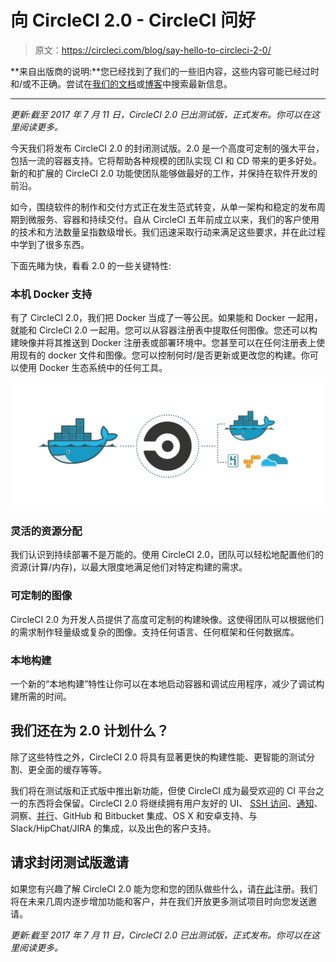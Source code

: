 # 向 CircleCI 2.0 - CircleCI 问好

> 原文：<https://circleci.com/blog/say-hello-to-circleci-2-0/>

**来自出版商的说明:**您已经找到了我们的一些旧内容，这些内容可能已经过时和/或不正确。尝试在[我们的文档](https://circleci.com/docs/)或[博客](https://circleci.com/blog/)中搜索最新信息。

* * *

*更新:截至 2017 年 7 月 11 日，CircleCI 2.0 已出测试版，正式发布。你可以在这里阅读更多。*

今天我们将发布 CircleCI 2.0 的封闭测试版。2.0 是一个高度可定制的强大平台，包括一流的容器支持。它将帮助各种规模的团队实现 CI 和 CD 带来的更多好处。新的和扩展的 CircleCI 2.0 功能使团队能够做最好的工作，并保持在软件开发的前沿。

如今，围绕软件的制作和交付方式正在发生范式转变，从单一架构和稳定的发布周期到微服务、容器和持续交付。自从 CircleCI 五年前成立以来，我们的客户使用的技术和方法数量呈指数级增长。我们迅速采取行动来满足这些要求，并在此过程中学到了很多东西。

下面先睹为快，看看 2.0 的一些关键特性:

### 本机 Docker 支持

有了 CircleCI 2.0，我们把 Docker 当成了一等公民。如果能和 Docker 一起用，就能和 CircleCI 2.0 一起用。您可以从容器注册表中提取任何图像。您还可以构建映像并将其推送到 Docker 注册表或部署环境中。您甚至可以在任何注册表上使用现有的 docker 文件和图像。您可以控制何时/是否更新或更改您的构建。你可以使用 Docker 生态系统中的任何工具。

![1107-Picard Blog-Docker-06.png](img/75e8120730b968ace9596491bae33df7.png)

### 灵活的资源分配

我们认识到持续部署不是万能的。使用 CircleCI 2.0，团队可以轻松地配置他们的资源(计算/内存)，以最大限度地满足他们对特定构建的需求。

### 可定制的图像

CircleCI 2.0 为开发人员提供了高度可定制的构建映像。这使得团队可以根据他们的需求制作轻量级或复杂的图像。支持任何语言、任何框架和任何数据库。

### 本地构建

一个新的“本地构建”特性让你可以在本地启动容器和调试应用程序，减少了调试构建所需的时间。

## 我们还在为 2.0 计划什么？

除了这些特性之外，CircleCI 2.0 将具有显著更快的构建性能、更智能的测试分割、更全面的缓存等等。

我们将在测试版和正式版中推出新功能，但使 CircleCI 成为最受欢迎的 CI 平台之一的东西将会保留。CircleCI 2.0 将继续拥有用户友好的 UI、 [SSH 访问](https://circleci.com/docs/1.0/ssh-build/)、[通知](https://circleci.com/docs/1.0/web-notifications/)、洞察、[并行](https://circleci.com/docs/1.0/setting-up-parallelism/)、GitHub 和 Bitbucket 集成、OS X 和安卓支持、与 Slack/HipChat/JIRA 的集成，以及出色的客户支持。

## 请求封闭测试版邀请

如果您有兴趣了解 CircleCI 2.0 能为您和您的团队做些什么，请[在此](/signup/)注册。我们将在未来几周内逐步增加功能和客户，并在我们开放更多测试项目时向您发送邀请。

*更新:截至 2017 年 7 月 11 日，CircleCI 2.0 已出测试版，正式发布。你可以在这里阅读更多。*